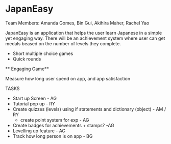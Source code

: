 # JapanEasy

Team Members: Amanda Gomes, Bin Gui, Akihira Maher, Rachel Yao

JapanEasy is an application that helps the user learn Japanese in a simple yet engaging way. There will be an achievement system where user can get medals beased on the number of levels they complete. 

- Short multiple choice games
- Quick rounds

** Engaging Game**

Measure how long user spend on app, and app satisfaction

TASKS
- Start up Screen - AG
- Tutorial pop up - RY
- Create quizzes (levels) using if statements and dictionary (object) - AM / RY
    - create point system for exp - AG
- Create badges for achievements + stamps? -AG
- Levelling up feature - AG
- Track how long person is on app - BG
